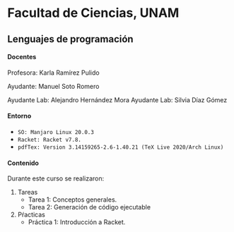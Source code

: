 # Facultad de Ciencias, UNAM 

## Lenguajes de programación

#### Docentes
Profesora: Karla Ramírez Pulido

Ayudante: Manuel Soto Romero

Ayudante Lab: Alejandro Hernández Mora
Ayudante Lab: Silvia Díaz Gómez

#### Entorno 
* `SO: Manjaro Linux 20.0.3`
* `Racket: Racket v7.8.`
* `pdfTex: Version 3.14159265-2.6-1.40.21 (TeX Live 2020/Arch Linux)`

#### Contenido 

Durante este curso se realizaron:
1. Tareas
   * Tarea 1: Conceptos generales.
   * Tarea 2: Generación de código ejecutable
2. Pŕacticas
   * Práctica 1: Introducción a Racket.
